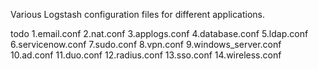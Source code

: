Various Logstash configuration files
for different applications.

todo
  1.email.conf
  2.nat.conf
  3.applogs.conf
  4.database.conf
  5.ldap.conf
  6.servicenow.conf
  7.sudo.conf
  8.vpn.conf
  9.windows_server.conf
 10.ad.conf
 11.duo.conf
 12.radius.conf
 13.sso.conf
 14.wireless.conf
